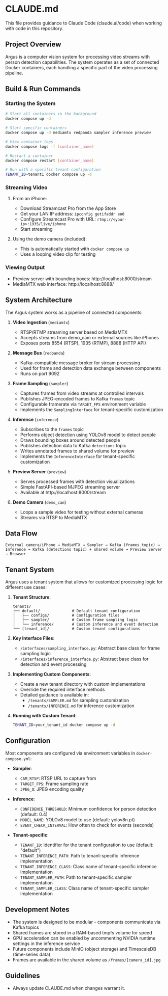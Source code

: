 # CLAUDE.md

This file provides guidance to Claude Code (claude.ai/code) when working with code in this repository.

## Project Overview

Argus is a computer vision system for processing video streams with person detection capabilities. The system operates as a set of connected Docker containers, each handling a specific part of the video processing pipeline.

## Build & Run Commands

### Starting the System

```bash
# Start all containers in the background
docker compose up -d

# Start specific containers
docker compose up -d mediamtx redpanda sampler inference preview

# View container logs
docker compose logs -f [container_name]

# Restart a container
docker compose restart [container_name]

# Run with a specific tenant configuration
TENANT_ID=tenant1 docker compose up -d
```

### Streaming Video

1. From an iPhone:
   - Download Streamcast Pro from the App Store
   - Get your LAN IP address: `ipconfig getifaddr en0`
   - Configure Streamcast Pro with URL: `rtmp://<your-ip>:1935/live/iphone`
   - Start streaming

2. Using the demo camera (included):
   - This is automatically started with `docker compose up`
   - Uses a looping video clip for testing

### Viewing Output

- Preview server with bounding boxes: http://localhost:8000/stream
- MediaMTX web interface: http://localhost:8888/

## System Architecture

The Argus system works as a pipeline of connected components:

1. **Video Ingestion** (`mediamtx`)
   - RTSP/RTMP streaming server based on MediaMTX
   - Accepts streams from demo_cam or external sources like iPhones
   - Exposes ports 8554 (RTSP), 1935 (RTMP), 8888 (HTTP API)

2. **Message Bus** (`redpanda`)
   - Kafka-compatible message broker for stream processing
   - Used for frame and detection data exchange between components
   - Runs on port 9092

3. **Frame Sampling** (`sampler`)
   - Captures frames from video streams at controlled intervals
   - Publishes JPEG-encoded frames to Kafka `frames` topic
   - Configurable framerate via `TARGET_FPS` environment variable
   - Implements the `SamplingInterface` for tenant-specific customization

4. **Inference** (`inference`)
   - Subscribes to the `frames` topic
   - Performs object detection using YOLOv8 model to detect people
   - Draws bounding boxes around detected people
   - Publishes detection data to Kafka `detections` topic
   - Writes annotated frames to shared volume for preview
   - Implements the `InferenceInterface` for tenant-specific customization

5. **Preview Server** (`preview`)
   - Serves processed frames with detection visualizations
   - Simple FastAPI-based MJPEG streaming server
   - Available at http://localhost:8000/stream

6. **Demo Camera** (`demo_cam`)
   - Loops a sample video for testing without external cameras
   - Streams via RTSP to MediaMTX

## Data Flow

```
External camera/iPhone → MediaMTX → Sampler → Kafka (frames topic) → 
Inference → Kafka (detections topic) + shared volume → Preview Server → Browser
```

## Tenant System

Argus uses a tenant system that allows for customized processing logic for different use cases:

1. **Tenant Structure**:
   ```
   tenants/
   ├── default/              # Default tenant configuration
   │   ├── configs/          # Configuration files
   │   ├── sampler/          # Custom frame sampling logic
   │   └── inference/        # Custom inference and event detection
   └── [tenant_id]/          # Custom tenant configurations
   ```

2. **Key Interface Files**:
   - `/interfaces/sampling_interface.py`: Abstract base class for frame sampling logic
   - `/interfaces/inference_interface.py`: Abstract base class for detection and event processing

3. **Implementing Custom Components**:
   - Create a new tenant directory with custom implementations
   - Override the required interface methods
   - Detailed guidance is available in:
     - `/tenants/SAMPLER.md` for sampling customization
     - `/tenants/INFERENCE.md` for inference customization

4. **Running with Custom Tenant**:
   ```bash
   TENANT_ID=your_tenant_id docker compose up -d
   ```

## Configuration

Most components are configured via environment variables in `docker-compose.yml`:

- **Sampler**:
  - `CAM_RTSP`: RTSP URL to capture from
  - `TARGET_FPS`: Frame sampling rate
  - `JPEG_Q`: JPEG encoding quality

- **Inference**:
  - `CONFIDENCE_THRESHOLD`: Minimum confidence for person detection (default: 0.4)
  - `MODEL_NAME`: YOLOv8 model to use (default: yolov8n.pt)
  - `EVENT_CHECK_INTERVAL`: How often to check for events (seconds)

- **Tenant-specific**:
  - `TENANT_ID`: Identifier for the tenant configuration to use (default: "default")
  - `TENANT_INFERENCE_PATH`: Path to tenant-specific inference implementation
  - `TENANT_INFERENCE_CLASS`: Class name of tenant-specific inference implementation
  - `TENANT_SAMPLER_PATH`: Path to tenant-specific sampler implementation
  - `TENANT_SAMPLER_CLASS`: Class name of tenant-specific sampler implementation

## Development Notes

- The system is designed to be modular - components communicate via Kafka topics
- Shared frames are stored in a RAM-based tmpfs volume for speed
- GPU acceleration can be enabled by uncommenting NVIDIA runtime settings in the inference service
- Future components include MinIO (object storage) and TimescaleDB (time-series data)
- Frames are available in the shared volume as `/frames/[camera_id].jpg`

## Guidelines

- Always update CLAUDE.md when changes warrant it.